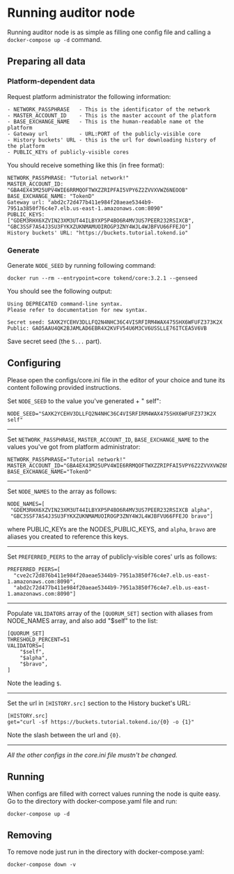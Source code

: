 # Running auditor node
Running auditor node is as simple as filling one config file and calling a `docker-compose up -d` command.
## Preparing all data
### Platform-dependent data
Request platform administrator the following information:

    - NETWORK_PASSPHRASE   - This is the identificator of the network
    - MASTER_ACCOUNT_ID    - This is the master account of the platform
    - BASE_EXCHANGE_NAME   - This is the human-readable name ot the platform
    - Gateway url          - URL:PORT of the publicly-visible core
    - History buckets' URL - this is the url for downloading history of the platform
    - PUBLIC_KEYs of publicly-visible cores

You should receive something like this (in free format):
```
NETWORK_PASSPHRASE: "Tutorial network!"
MASTER_ACCOUNT_ID:  "GBA4EX43M25UPV4WIE6RRMQOFTWXZZRIPFAI5VPY6Z2ZVVXVWZ6NEOOB"
BASE_EXCHANGE_NAME: "TokenD"
Gateway url: "abd2c72d477b411e984f20aeae5344b9-7951a3850f76c4e7.elb.us-east-1.amazonaws.com:8090"
PUBLIC_KEYS: ["GDEM3RHX6XZVIN23XM3UT44ILBYXP5P4BO6R4MV3US7PEER232RSIXCB", "GBC3SSF7AS4J3SU3FYKXZUKNMAMUOIROGP3ZNY4WJL4WJBFVU66FFEJO"]
History buckets' URL: "https://buckets.tutorial.tokend.io"
```

### Generate
Generate `NODE_SEED` by running following command:
```
docker run --rm --entrypoint=core tokend/core:3.2.1 --genseed
```
You should see the following output:
```
Using DEPRECATED command-line syntax.
Please refer to documentation for new syntax.

Secret seed: SAXK2YCEHV3DLLFQ2N4NHC36C4VISRFIRM4WAX475SHX6WFUFZ373K2X
Public: GAO5AAU4QK2BJAMLAD6EBR4X2KVFV54U6M3CV6USSLLE76ITCEA5V6VB
```
Save secret seed (the `S...` part).

## Configuring
Please open the configs/core.ini file in the editor of your choice and tune its content following provided instructions.

Set `NODE_SEED` to the value you've generated + " self":
```
NODE_SEED="SAXK2YCEHV3DLLFQ2N4NHC36C4VISRFIRM4WAX475SHX6WFUFZ373K2X self"
```
___

Set `NETWORK_PASSPHRASE`, `MASTER_ACCOUNT_ID`, `BASE_EXCHANGE_NAME` to the values you've got from platform administrator:
```
NETWORK_PASSPHRASE="Tutorial network!"
MASTER_ACCOUNT_ID="GBA4EX43M25UPV4WIE6RRMQOFTWXZZRIPFAI5VPY6Z2ZVVXVWZ6NEOOB"
BASE_EXCHANGE_NAME="TokenD"
```
___

Set `NODE_NAMES` to the array as follows:
```
NODE_NAMES=[
 "GDEM3RHX6XZVIN23XM3UT44ILBYXP5P4BO6R4MV3US7PEER232RSIXCB alpha",
 "GBC3SSF7AS4J3SU3FYKXZUKNMAMUOIROGP3ZNY4WJL4WJBFVU66FFEJO bravo"]
```
where PUBLIC_KEYs are the NODES_PUBLIC_KEYS, and `alpha`, `bravo` are aliases you created to reference this keys.
___

Set `PREFERRED_PEERS` to the array of publicly-visible cores' urls as follows:
```
PREFERRED_PEERS=[
  "cve2c72d876b411e984f20aeae5344b9-7951a3850f76c4e7.elb.us-east-1.amazonaws.com:8090",
  "abd2c72d477b411e984f20aeae5344b9-7951a3850f76c4e7.elb.us-east-1.amazonaws.com:8090"]
```
___

Populate `VALIDATORS` array of the `[QUORUM_SET]` section with aliases from NODE_NAMES array, and also add "$self" to the list:
```
[QUORUM_SET]
THRESHOLD_PERCENT=51
VALIDATORS=[
    "$self",
    "$alpha",
    "$bravo",
]
```
Note the leading `$`.
___

Set the url in `[HISTORY.src]` section to the History bucket's URL:
```
[HISTORY.src]
get="curl -sf https://buckets.tutorial.tokend.io/{0} -o {1}"
```
Note the slash between the url and `{0}`.
___
*All the other configs in the core.ini file mustn't be changed.*

## Running
When configs are filled with correct values running the node is quite easy.
Go to the directory with docker-compose.yaml file and run:
```
docker-compose up -d
```

## Removing
To remove node just run in the directory with docker-compose.yaml:
```
docker-compose down -v
```
